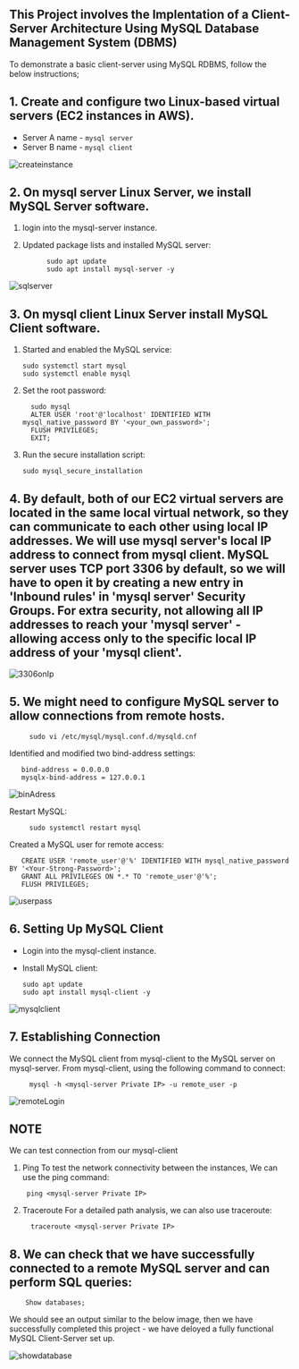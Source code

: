 ## This Project involves the Implentation of a Client-Server Architecture Using MySQL Database Management System (DBMS)

To demonstrate a basic client-server using MySQL RDBMS, follow the below instructions;

## 1. Create and configure two Linux-based virtual servers (EC2 instances in AWS).
   
- Server A name - `mysql server`
- Server B name - `mysql client`

![createinstance](https://github.com/user-attachments/assets/5ebf01af-d654-48e3-aec7-e4ed570c39f0)

## 2. On mysql server Linux Server, we install MySQL Server software.

  1. login into the mysql-server instance.
  2. Updated package lists and installed MySQL server:
  
               sudo apt update
               sudo apt install mysql-server -y

![sqlserver](https://github.com/user-attachments/assets/e2b9eaa1-8c53-4361-83b6-0098d4ee724e)


## 3. On mysql client Linux Server install MySQL Client software.

   1. Started and enabled the MySQL service:
  
          sudo systemctl start mysql
          sudo systemctl enable mysql


   2. Set the root password:

            sudo mysql
            ALTER USER 'root'@'localhost' IDENTIFIED WITH mysql_native_password BY '<your_own_password>';
            FLUSH PRIVILEGES;
            EXIT;
      
   3. Run the secure installation script:

          sudo mysql_secure_installation



## 4. By default, both of our EC2 virtual servers are located in the same local virtual network, so they can communicate to each other using local IP addresses. We will use mysql server's local IP address to connect from mysql client. MySQL server uses TCP port 3306 by default, so we will have to open it by creating a new entry in 'Inbound rules' in 'mysql server' Security Groups. For extra security, not allowing all IP addresses to reach your 'mysql server' - allowing access only to the specific local IP address of your 'mysql client'.

![3306onIp](https://github.com/user-attachments/assets/b9d31097-d82f-4432-b7cb-198191e2ed76)

## 5. We might need to configure MySQL server to allow connections from remote hosts.

         sudo vi /etc/mysql/mysql.conf.d/mysqld.cnf
   Identified and modified two bind-address settings:

       bind-address = 0.0.0.0
       mysqlx-bind-address = 127.0.0.1

![binAdress](https://github.com/user-attachments/assets/4207cc84-5133-4409-814a-0fa858bbe197)


   Restart MySQL:

         sudo systemctl restart mysql
   Created a MySQL user for remote access:

       CREATE USER 'remote_user'@'%' IDENTIFIED WITH mysql_native_password BY '<Your-Strong-Password>';
       GRANT ALL PRIVILEGES ON *.* TO 'remote_user'@'%';
       FLUSH PRIVILEGES;

![userpass](https://github.com/user-attachments/assets/5a75b400-0a02-4609-a7b4-55de401b1f08)
       

## 6. Setting Up MySQL Client

- Login into the mysql-client instance.
- Install MySQL client:

      sudo apt update
      sudo apt install mysql-client -y

![mysqlclient](https://github.com/user-attachments/assets/5c67b218-ee3a-4fa1-9ddf-0071ab543048)

## 7. Establishing Connection
   We connect the MySQL client from mysql-client to the MySQL server on mysql-server. From mysql-client, using the following command to connect:

         mysql -h <mysql-server Private IP> -u remote_user -p
![remoteLogin](https://github.com/user-attachments/assets/ed4601cb-013b-46b0-849f-cd4ec4274ead)

   
## NOTE
We can test connection from our mysql-client
   1. Ping
   To test the network connectivity between the instances, We can use the ping command:

           ping <mysql-server Private IP>
   
   2. Traceroute
   For a detailed path analysis, we can also use traceroute:

            traceroute <mysql-server Private IP>

## 8. We can check that we have successfully connected to a remote MySQL server and can perform SQL queries:

        Show databases;

We should see an output similar to the below image, then we have successfully completed this project - we have deloyed a fully functional MySQL Client-Server set up. 

![showdatabase](https://github.com/user-attachments/assets/f97e73fc-63ae-4c25-9c04-42c8bb9efca9)

    
   






   
